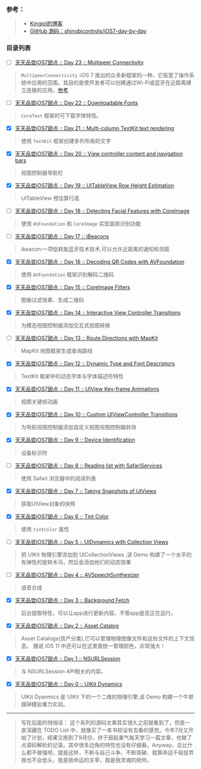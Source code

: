 ### 参考：

> * [Kingiol的博客](http://blog.kingiol.com/archives/page/4/)
> * [GitHub 源码：shinobicontrols/iOS7-day-by-day](https://github.com/ShinobiControls/iOS7-day-by-day)

### 目录列表

- [ ] [天天品尝iOS7甜点 :: Day 23 :: Multipeer Connectivity](http://blog.kingiol.com/2014/01/26/ios7-day-by-day-day23-multipeer-connectivity/)
> `MultipeerConnectivity` :iOS 7 推出的众多新框架的一种，它拓宽了操作系统中应用的范围。其目的是使开发者可以创建通过Wi-Fi或蓝牙在近距离建立连接的应用。[参考](http://www.jianshu.com/p/d1401793eeea)


- [ ] [天天品尝iOS7甜点 :: Day 22 :: Downloadable Fonts](http://blog.kingiol.com/2014/01/26/ios7-day-by-day-day22-downloadable-fonts/)
> `CoreText` 框架的可下载字体特性。


- [x] [天天品尝iOS7甜点 :: Day 21 :: Multi-column TextKit text rendering](http://blog.kingiol.com/2014/01/25/ios7-day-by-day-day21-multi-column-textkit-text-rendering/)
> 使用 `TextKit` 框架创建多列布局的文字


- [x] [天天品尝iOS7甜点 :: Day 20 :: View controller content and navigation bars](http://blog.kingiol.com/2014/01/25/ios7-day-by-day-day20-view-controller-content-and-navigation-bars/)
> 视图控制器导航栏



- [x] [天天品尝iOS7甜点 :: Day 19 :: UITableView Row Height Estimation](http://blog.kingiol.com/2014/01/25/ios7-day-by-day-day19-uitableview-row-height-estimation/)
> UITableView 预估算行高


- [ ] [天天品尝iOS7甜点 :: Day 18 :: Detecting Facial Features with CoreImage](http://blog.kingiol.com/2014/01/23/ios7-day-by-day-day18-detecting-facial-features-with-coreimage/)
> 使用 `AVFoundation` 和 `CoreImage` 实现面部识别功能


- [ ] [天天品尝iOS7甜点 :: Day 17 :: iBeacons](http://blog.kingiol.com/2014/01/22/ios7-day-by-day-day17-ibeacons/)
> ibeacon:一项低耗能蓝牙技术技术,可以允许近距离的通知和测距


- [x] [天天品尝iOS7甜点 :: Day 16 :: Decoding QR Codes with AVFoundation](http://blog.kingiol.com/2014/01/20/ios7-day-by-day-day16-decoding-qr-codes-with-avfoundation/)
> 使用 `AVFoundation` 框架识别解码二维码


- [x] [天天品尝iOS7甜点 :: Day 15 :: CoreImage Filters](http://blog.kingiol.com/2014/01/19/ios7-day-by-day-day15-coreimage-filters/)
> 图像过滤效果、生成二维码

- [x] [天天品尝iOS7甜点 :: Day 14 :: Interactive View Controller Transitions](http://blog.kingiol.com/2014/01/18/ios7-day-by-day-day14-interactive-view-controller-transitions/)
> 为模态视图控制器添加交互式视图转换

- [ ] [天天品尝iOS7甜点 :: Day 13 :: Route Directions with MapKit](http://blog.kingiol.com/2014/01/15/ios7-day-by-day-day13-route-directions-with-mapkit/)
> MapKit 地图框架生成查询路线


- [x] [天天品尝iOS7甜点 :: Day 12 :: Dynamic Type and Font Descriptors](http://blog.kingiol.com/2014/01/14/ios7-day-by-day-day12-dynamic-type-and-font-descriptors/)
> TextKit 框架中的动态字体与字体描述符特性

- [x] [天天品尝iOS7甜点 :: Day 11 :: UIView Key-frame Animations](http://blog.kingiol.com/2014/01/13/ios7-day-by-day-day11-uiview-key-frame-animations/)
> 视图关键帧动画

- [x] [天天品尝iOS7甜点 :: Day 10 :: Custom UIViewController Transitions](http://blog.kingiol.com/2014/01/12/ios7-day-by-day-day10-custom-uiviewcontroller-transitions/)
> 为导航视图控制器添加自定义视图视图控制器转场

- [x] [天天品尝iOS7甜点 :: Day 9 :: Device Identification](http://blog.kingiol.com/2014/01/10/ios7-day-by-day-day9-device-identification/)
> 设备标识符

- [ ] [天天品尝iOS7甜点 :: Day 8 :: Reading list with SafariServices](http://blog.kingiol.com/2014/01/10/ios7-day-by-day-day8-reading-list-with-safariservices/)
> 使用 Safari 浏览器中的阅读列表

- [x] [天天品尝iOS7甜点 :: Day 7 :: Taking Snapshots of UIViews](http://blog.kingiol.com/2014/01/09/ios7-day-by-day-day7-taking-snapshots-of-uiviews/)
> 获取UIView对象的快照

- [x] [天天品尝iOS7甜点 :: Day 6 :: Tint Color](http://blog.kingiol.com/2014/01/09/ios7-day-by-day-day6-tint-color/)
>  使用 `tintColor` 属性 

- [ ] [天天品尝iOS7甜点 :: Day 5 :: UIDynamics with Collection Views](http://blog.kingiol.com/2014/01/08/ios7-day-by-day-day5-uidynamics-with-collection-views/)
> 把 UIKit 物理引擎添加到 UICollectionViews ,该 Demo 构建了一个水平的有弹性的旋转木马，然后会添加他们的动态效果

- [ ] [天天品尝iOS7甜点 :: Day 4 :: AVSpeechSynthesizer](http://blog.kingiol.com/2014/01/08/ios7-day-by-day-day4-avspeechsynithesizer/)
> 语音合成

- [x] [天天品尝iOS7甜点 :: Day 3 :: Background Fetch](http://blog.kingiol.com/2014/01/07/ios7-day-by-day-day3-background-fetch/)
>  后台提取特性，可以让app进行更新内容，不管app是否正在运行。

- [x] [天天品尝iOS7甜点 :: Day 2 :: Asset Catalog](http://blog.kingiol.com/2014/01/07/ios7-day-by-day-day2-asset-catalog/)
> Asset Catalogs(资产分类),它可以管理物理图像文件和这些文件的上下文信息。
> 据说 iOS 11 中还可以在这里面统一管理颜色，非常强大！

- [x] [天天品尝iOS7甜点 :: Day 1 :: NSURLSession](http://blog.kingiol.com/2014/01/06/ios7-day-by-day-day1-nsurlsession/)
> 与 NSURLSession API相关的内容。

- [x] [天天品尝iOS7甜点 :: Day 0 :: UIKit Dynamics](http://blog.kingiol.com/2014/01/06/ios7-day-by-day-day0-uikit-dynamics/) 
> UIKit Dyanmics 是 UIKit 下的一个二维的物理引擎,该 Demo 构建一个牛顿摆钟模拟重力实验。

---

> 写在后面的悄悄话：
 这个系列的源码文章其实很久之前就看到了，但是一直深藏在 TODO List 中，就像买了一本书却没有去看的感觉。今年7月又开始了计划，结果又拖到了9月份，终于鼓起勇气每天学习一篇文章，也做了点源码解析的记录。其中很多边角的特性也没有仔细看。Anyway，总比什么都不做强吧，就是这样，不断与自己斗争、不断突破、就算命运千般捉弄我也不会低头，我是我命运的主宰，我是我灵魂的统帅。

